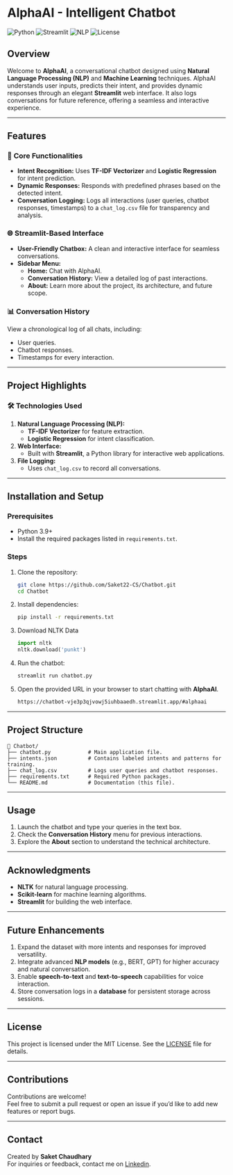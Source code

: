 # **AlphaAI - Intelligent Chatbot**

![Python](https://img.shields.io/badge/Python-3.9%2B-blue)
![Streamlit](https://img.shields.io/badge/Streamlit-1.25%2B-orange)
![NLP](https://img.shields.io/badge/NLP-Tfidf%20%26%20Logistic%20Regression-green)
![License](https://img.shields.io/badge/License-MIT-brightgreen)

## **Overview**
Welcome to **AlphaAI**, a conversational chatbot designed using **Natural Language Processing (NLP)** and **Machine Learning** techniques. AlphaAI understands user inputs, predicts their intent, and provides dynamic responses through an elegant **Streamlit** web interface. It also logs conversations for future reference, offering a seamless and interactive experience.

---

## **Features**

### 🧠 **Core Functionalities**
- **Intent Recognition:** Uses **TF-IDF Vectorizer** and **Logistic Regression** for intent prediction.
- **Dynamic Responses:** Responds with predefined phrases based on the detected intent.
- **Conversation Logging:** Logs all interactions (user queries, chatbot responses, timestamps) to a `chat_log.csv` file for transparency and analysis.

### 🌐 **Streamlit-Based Interface**
- **User-Friendly Chatbox:** A clean and interactive interface for seamless conversations.
- **Sidebar Menu:**  
  - **Home:** Chat with AlphaAI.  
  - **Conversation History:** View a detailed log of past interactions.  
  - **About:** Learn more about the project, its architecture, and future scope.

### 📊 **Conversation History**
View a chronological log of all chats, including:
- User queries.
- Chatbot responses.
- Timestamps for every interaction.

---

## **Project Highlights**

### 🛠️ **Technologies Used**
1. **Natural Language Processing (NLP):**  
   - **TF-IDF Vectorizer** for feature extraction.
   - **Logistic Regression** for intent classification.
2. **Web Interface:**  
   - Built with **Streamlit**, a Python library for interactive web applications.
3. **File Logging:**  
   - Uses `chat_log.csv` to record all conversations.

---

## **Installation and Setup**

### **Prerequisites**
- Python 3.9+
- Install the required packages listed in `requirements.txt`.

### **Steps**
1. Clone the repository:
   ```bash
   git clone https://github.com/Saket22-CS/Chatbot.git
   cd Chatbot
   ```
2. Install dependencies:
   ```bash
   pip install -r requirements.txt
   ```
3. Download NLTK Data
   ```python
   import nltk
   nltk.download('punkt')
   ```
4. Run the chatbot:
   ```bash
   streamlit run chatbot.py
   ```
5. Open the provided URL in your browser to start chatting with **AlphaAI**.
   ```bash
   https://chatbot-vje3p3qjvowj5iuhbaaedh.streamlit.app/#alphaai
   ```
---

## **Project Structure**
```
📂 Chatbot/
├── chatbot.py            # Main application file.
├── intents.json          # Contains labeled intents and patterns for training.
├── chat_log.csv          # Logs user queries and chatbot responses.
├── requirements.txt      # Required Python packages.
└── README.md             # Documentation (this file).
```

---

## **Usage**
1. Launch the chatbot and type your queries in the text box.
2. Check the **Conversation History** menu for previous interactions.
3. Explore the **About** section to understand the technical architecture.

---

## **Acknowledgments**
- **NLTK** for natural language processing.
- **Scikit-learn** for machine learning algorithms.
- **Streamlit** for building the web interface.

---

## **Future Enhancements**
1. Expand the dataset with more intents and responses for improved versatility.
2. Integrate advanced **NLP models** (e.g., BERT, GPT) for higher accuracy and natural conversation.
3. Enable **speech-to-text** and **text-to-speech** capabilities for voice interaction.
4. Store conversation logs in a **database** for persistent storage across sessions.

---

## **License**
This project is licensed under the MIT License. See the [LICENSE](LICENSE) file for details.

---

## **Contributions**
Contributions are welcome!  
Feel free to submit a pull request or open an issue if you’d like to add new features or report bugs.

---

## **Contact**
Created by **Saket Chaudhary**  
For inquiries or feedback, contact me on [Linkedin](https://www.linkedin.com/in/saket-chaudhary22/).
